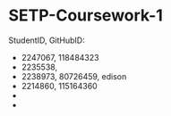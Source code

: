 # SETP-Coursework-1
StudentID, GitHubID:

- 2247067, 118484323
- 2235538,
- 2238973, 80726459, edison
- 2214860, 115164360
-
-

